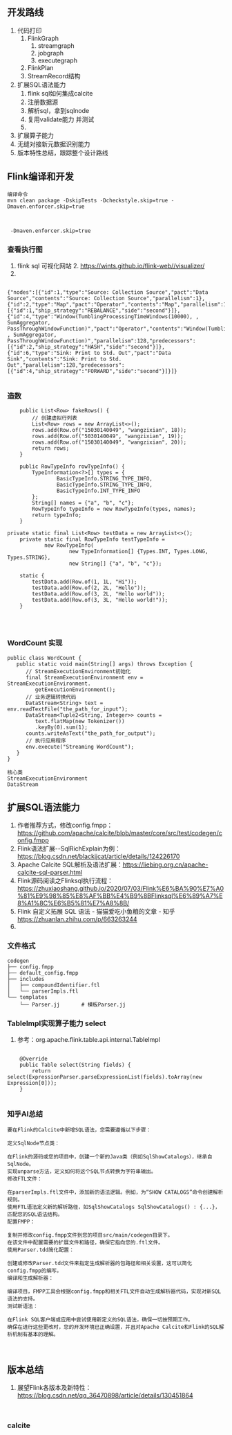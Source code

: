 ## 开发路线
1. 代码打印
   1. FlinkGraph
      1. streamgraph
      2. jobgraph
      3. executegraph
   2. FlinkPlan
   3. StreamRecord结构
2. 扩展SQL语法能力
   1. flink sql如何集成calcite
   2. 注册数据源
   3. 解析sql，拿到sqlnode
   4. 复用validate能力 并测试
   5.  
3. 扩展算子能力
4. 无缝对接新元数据识别能力
5. 版本特性总结，跟踪整个设计路线
   


## Flink编译和开发
```
编译命令
mvn clean package -DskipTests -Dcheckstyle.skip=true -Dmaven.enforcer.skip=true



 -Dmaven.enforcer.skip=true

```

### 查看执行图
1. flink sql 可视化网站
   2. https://wints.github.io/flink-web//visualizer/
2. 
```

{"nodes":[{"id":1,"type":"Source: Collection Source","pact":"Data Source","contents":"Source: Collection Source","parallelism":1},{"id":2,"type":"Map","pact":"Operator","contents":"Map","parallelism":128,"predecessors":[{"id":1,"ship_strategy":"REBALANCE","side":"second"}]},{"id":4,"type":"Window(TumblingProcessingTimeWindows(10000), , SumAggregator, PassThroughWindowFunction)","pact":"Operator","contents":"Window(TumblingProcessingTimeWindows(10000), , SumAggregator, PassThroughWindowFunction)","parallelism":128,"predecessors":[{"id":2,"ship_strategy":"HASH","side":"second"}]},{"id":6,"type":"Sink: Print to Std. Out","pact":"Data Sink","contents":"Sink: Print to Std. Out","parallelism":128,"predecessors":[{"id":4,"ship_strategy":"FORWARD","side":"second"}]}]}


```



### 造数
```
    public List<Row> fakeRows() {
        // 创建虚拟行列表
        List<Row> rows = new ArrayList<>();
        rows.add(Row.of("15030140049", "wangzixian", 18));
        rows.add(Row.of("5030140049", "wangzixian", 19));
        rows.add(Row.of("15030140049", "wangzixian", 20));
        return rows;
    }

    public RowTypeInfo rowTypeInfo() {
        TypeInformation<?>[] types = {
                BasicTypeInfo.STRING_TYPE_INFO,
                BasicTypeInfo.STRING_TYPE_INFO,
                BasicTypeInfo.INT_TYPE_INFO
        };
        String[] names = {"a", "b", "c"};
        RowTypeInfo typeInfo = new RowTypeInfo(types, names);
        return typeInfo;
    }

private static final List<Row> testData = new ArrayList<>();
    private static final RowTypeInfo testTypeInfo =
            new RowTypeInfo(
                    new TypeInformation[] {Types.INT, Types.LONG, Types.STRING},
                    new String[] {"a", "b", "c"});

    static {
        testData.add(Row.of(1, 1L, "Hi"));
        testData.add(Row.of(2, 2L, "Hello"));
        testData.add(Row.of(3, 2L, "Hello world"));
        testData.add(Row.of(3, 3L, "Hello world!"));
    }




```


### WordCount 实现
```
public class WordCount {
   public static void main(String[] args) throws Exception {
      // StreamExecutionEnvironment初始化
      final StreamExecutionEnvironment env = StreamExecutionEnvironment.
         getExecutionEnvironment();
      // 业务逻辑转换代码
      DataStream<String> text = env.readTextFile("the_path_for_input");
      DataStream<Tuple2<String, Integer>> counts =
         text.flatMap(new Tokenizer())
         .keyBy(0).sum(1);
      counts.writeAsText("the_path_for_output");
      // 执行应用程序
      env.execute("Streaming WordCount");
   }
}

核心类
StreamExecutionEnvironment
DataStream
```


## 扩展SQL语法能力
1. 作者推荐方式，修改config.fmpp：https://github.com/apache/calcite/blob/master/core/src/test/codegen/config.fmpp
2. Flink语法扩展--SqlRichExplain为例：https://blog.csdn.net/blackjjcat/article/details/124226170
3. Apache Calcite SQL解析及语法扩展：https://liebing.org.cn/apache-calcite-sql-parser.html
4. Flink源码阅读之Flinksql执行流程：https://zhuxiaoshang.github.io/2020/07/03/Flink%E6%BA%90%E7%A0%81%E9%98%85%E8%AF%BB%E4%B9%8BFlinksql%E6%89%A7%E8%A1%8C%E6%B5%81%E7%A8%8B/
5. Flink 自定义拓展 SQL 语法 - 猫猫爱吃小鱼粮的文章 - 知乎 https://zhuanlan.zhihu.com/p/663263244
6. 



### 文件格式
```
codegen
├── config.fmpp
├── default_config.fmpp
├── includes
│   ├── compoundIdentifier.ftl
│   └── parserImpls.ftl
└── templates
    └── Parser.jj		# 模板Parser.jj

```

### TableImpl实现算子能力 select
1. 参考：org.apache.flink.table.api.internal.TableImpl
```

	@Override
	public Table select(String fields) {
		return select(ExpressionParser.parseExpressionList(fields).toArray(new Expression[0]));
	}


```






### 知乎AI总结
```
要在Flink的Calcite中新增SQL语法，您需要遵循以下步骤：

定义SqlNode节点类：

在Flink的源码或您的项目中，创建一个新的Java类（例如SqlShowCatalogs），继承自SqlNode。
实现unparse方法，定义如何将这个SQL节点转换为字符串输出。
修改FTL文件：

在parserImpls.ftl文件中，添加新的语法逻辑。例如，为“SHOW CATALOGS”命令创建解析规则。
使用FTL语法定义新的解析路径，如SqlShowCatalogs SqlShowCatalogs() : {...}，匹配您的SQL语法结构。
配置FMPP：

复制并修改config.fmpp文件到您的项目src/main/codegen目录下。
在该文件中配置需要的扩展文件和路径，确保它指向您的.ftl文件。
使用Parser.tdd简化配置：

创建或修改Parser.tdd文件来指定生成解析器的包路径和相关设置，这可以简化config.fmpp的编写。
编译和生成解析器：

编译项目，FMPP工具会根据config.fmpp和相关FTL文件自动生成解析器代码，实现对新SQL语法的支持。
测试新语法：

在Flink SQL客户端或应用中尝试使用新定义的SQL语法，确保一切按预期工作。
确保在进行这些更改时，您的开发环境已正确设置，并且对Apache Calcite和Flink的SQL解析机制有基本的理解。



```



## 版本总结
1. 展望Flink各版本及新特性：https://blog.csdn.net/qq_36470898/article/details/130451864 
```


```



### calcite 
```


```



### 
```


```



### 
```


```



### 
```


```



### 
```


```



### 
```


```



### 
```


```



### 
```


```



### 
```


```



### 
```


```



### 
```


```



### 
```


```



### 
```


```



### 
```


```



### 
```


```



### 
```


```



### 
```


```



### 
```


```



### 
```


```



### 
```


```



### 
```


```



### 
```


```



### 
```


```



### 
```


```



### 
```


```



### 
```


```



### 
```


```



### 
```


```



### 
```


```



### 
```


```



### 
```


```



### 
```


```



### 
```


```



### 
```


```



### 
```


```



### 
```


```



### 
```


```



### 
```


```



### 
```


```



### 
```


```



### 
```


```



### 
```


```



### 
```


```



### 
```


```



### 
```


```



### 
```


```



### 
```


```



### 
```


```



### 
```


```



### 
```


```



### 
```


```



### 
```


```



### 
```


```



### 
```


```



### 
```


```



### 
```


```



### 
```


```



### 
```


```



### 
```


```



### 
```


```



### 
```


```



### 
```


```



### 
```


```



### 
```


```



### 
```


```



### 
```


```



### 
```


```



### 
```


```



### 
```


```



### 
```


```



### 
```


```



### 
```


```



### 
```


```



### 
```


```



### 
```


```



### 
```


```



### 
```


```



### 
```


```



### 
```


```



### 
```


```



### 
```


```



### 
```


```



### 
```


```



### 
```


```



### 
```


```



### 
```


```



### 
```


```



### 
```


```



### 
```


```



### 
```


```



### 
```


```



### 
```


```



### 
```


```



### 
```


```



### 
```


```



### 
```


```



### 
```


```



### 
```


```



### 
```


```



### 
```


```



### 
```


```



### 
```


```



### 
```


```



### 
```


```



### 
```


```



### 
```


```



### 
```


```



### 
```


```



### 
```


```



### 
```


```



### 
```


```



### 
```


```



### 
```


```



### 
```


```



### 
```


```



### 
```


```



### 
```


```



### 
```


```

